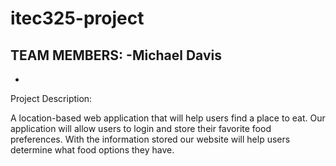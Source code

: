 # itec325-project
TEAM MEMBERS: 
-Michael Davis
-
-

Project Description: 

A location-based web application that will help users find a place to eat. Our application will allow users to login and store their favorite food preferences. With the information stored our website will help users determine what food options they have.


